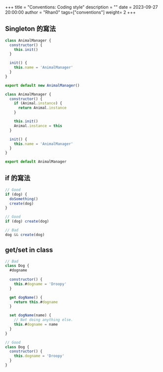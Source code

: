 +++
title = "Conventions: Coding style"
description = ""
date = 2023-09-27 20:00:00
author = "Rhan0"
tags=["conventions"]
weight= 2
+++

## Singleton 的寫法

```javascript
class AnimalManager {
  constructor() {
    this.init()
  }

  init() {
    this.name = 'AnimalManager'
  }
}

export default new AnimalManager()

class AnimalManager {
  constructor() {
    if (Animal.instance) {
      return Animal.instance
    }

    this.init()
    Animal.instance = this
  }

  init() {
    this.name = 'AnimalManager'
  }
}

export default AnimalManager
```

## if 的寫法

```javascript
// Good
if (dog) {
  doSomething()
  create(dog)
}

// Good
if (dog) create(dog)

// Bad
dog && create(dog)
```

## get/set in class

```javascript
// Bad
class Dog {
  #dogname
  
  constructor() {
    this.#dogname = 'Droopy'
  }

  get dogName() {
    return this.#dogname
  }

  set dogName(name) {
    // Not doing anything else. 
    this.#dogname = name
  }
}

// Good
class Dog {  
  constructor() {
    this.dogname = 'Droopy'
  }
}
```